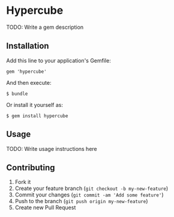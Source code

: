# Hypercube

TODO: Write a gem description

## Installation

Add this line to your application's Gemfile:

    gem 'hypercube'

And then execute:

    $ bundle

Or install it yourself as:

    $ gem install hypercube

## Usage

TODO: Write usage instructions here

## Contributing

1. Fork it
2. Create your feature branch (`git checkout -b my-new-feature`)
3. Commit your changes (`git commit -am 'Add some feature'`)
4. Push to the branch (`git push origin my-new-feature`)
5. Create new Pull Request
